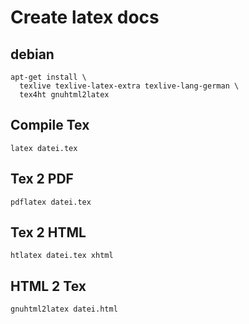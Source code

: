 # Create latex docs

## debian
	apt-get install \ 
	  texlive texlive-latex-extra texlive-lang-german \ 
	  tex4ht gnuhtml2latex 
 
## Compile Tex

	latex datei.tex 
 
## Tex 2 PDF

	pdflatex datei.tex 
 
## Tex 2 HTML

	htlatex datei.tex xhtml 
 
## HTML 2 Tex

	gnuhtml2latex datei.html 
